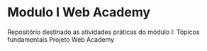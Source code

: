 # Modulo I  Web Academy
Repositório destinado as atividades práticas do módulo I: Tópicos fundamentais
Projeto Web Academy
